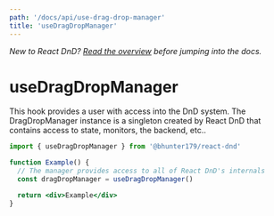 ```yaml
---
path: '/docs/api/use-drag-drop-manager'
title: 'useDragDropManager'
---
```


_New to React DnD? [Read the overview](/docs/overview) before jumping into the docs._

# useDragDropManager

This hook provides a user with access into the DnD system. The DragDropManager instance
is a singleton created by React DnD that contains access to state, monitors, the backend, etc..

```jsx
import { useDragDropManager } from '@bhunter179/react-dnd'

function Example() {
  // The manager provides access to all of React DnD's internals
  const dragDropManager = useDragDropManager()

  return <div>Example</div>
}
```
